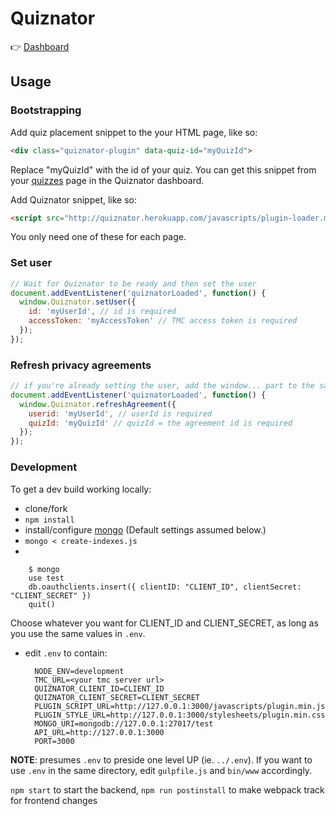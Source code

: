 # Quiznator

:point_right: [Dashboard](http://quiznator.herokuapp.com/dashboard)

## Usage

### Bootstrapping

Add quiz placement snippet to the your HTML page, like so:

```html
<div class="quiznator-plugin" data-quiz-id="myQuizId">
```

Replace "myQuizId" with the id of your quiz. You can get this snippet from your [quizzes](http://quiznator.herokuapp.com/dashboard/quizzes) page in the Quiznator dashboard.

Add Quiznator snippet, like so:

```html
<script src="http://quiznator.herokuapp.com/javascripts/plugin-loader.min.js"></script>
```

You only need one of these for each page.

### Set user

```javascript
// Wait for Quiznator to be ready and then set the user
document.addEventListener('quiznatorLoaded', function() {
  window.Quiznator.setUser({
    id: 'myUserId', // id is required
    accessToken: 'myAccessToken' // TMC access token is required
  });
});
```
### Refresh privacy agreements

```javascript
// if you're already setting the user, add the window... part to the same event listener!
document.addEventListener('quiznatorLoaded', function() {
  window.Quiznator.refreshAgreement({
    userid: 'myUserId', // userId is required
    quizId: 'myQuizId' // quizId = the agreement id is required
  });
});
``` 
### Development

To get a dev build working locally:

- clone/fork
- `npm install`
- install/configure [mongo](https://docs.mongodb.com/manual/installation/) (Default settings assumed below.)
- `mongo < create-indexes.js`
- 

        $ mongo  
        use test    
        db.oauthclients.insert({ clientID: "CLIENT_ID", clientSecret: "CLIENT_SECRET" })
        quit()
  
Choose whatever you want for CLIENT_ID and CLIENT_SECRET, as long as you use the same values in `.env`.

- edit `.env` to contain:
 
        NODE_ENV=development
        TMC_URL=<your tmc server url>
        QUIZNATOR_CLIENT_ID=CLIENT_ID
        QUIZNATOR_CLIENT_SECRET=CLIENT_SECRET
        PLUGIN_SCRIPT_URL=http://127.0.0.1:3000/javascripts/plugin.min.js
        PLUGIN_STYLE_URL=http://127.0.0.1:3000/stylesheets/plugin.min.css
        MONGO_URI=mongodb://127.0.0.1:27017/test
        API_URL=http://127.0.0.1:3000
        PORT=3000

**NOTE**: presumes `.env` to preside one level UP (ie. `../.env`). If you want to use `.env` in the same directory, edit `gulpfile.js` and `bin/www` accordingly. 

`npm start` to start the backend, `npm run postinstall` to make webpack track for frontend changes 
